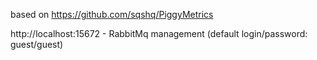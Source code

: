 based on https://github.com/sqshq/PiggyMetrics

http://localhost:15672 - RabbitMq management (default login/password: guest/guest)